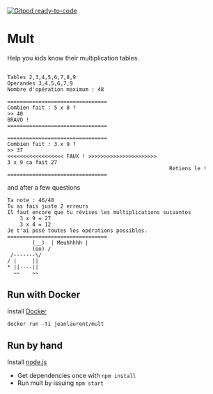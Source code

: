 [![Gitpod ready-to-code](https://img.shields.io/badge/Gitpod-ready--to--code-blue?logo=gitpod)](https://gitpod.io/#https://github.com/jeanlaurent/mult)

# Mult
Help you kids know their multiplication tables.

##
```
Tables 2,3,4,5,6,7,8,9
Operandes 3,4,5,6,7,9
Nombre d'opération maximum : 48

================================
Combien fait : 5 x 8 ?
>> 40
BRAVO !
================================

================================
Combien fait : 3 x 9 ?
>> 37
<<<<<<<<<<<<<<<<<< FAUX ! >>>>>>>>>>>>>>>>>>>>>>
3 x 9 ca fait 27
                                                    Retiens le !
================================
```
and after a few questions
```
Ta note : 46/48
Tu as fais juste 2 erreurs
Il faut encore que tu révises les multiplications suivantes
    3 x 9 = 27
    3 x 4 = 12
Je t'ai posé toutes les opérations possibles.
================================
        (__)  | Meuhhhhh |
        (oo) /
 /-------\/
/ |     ||
* ||----||
  ~~    ~~
```

## Run with Docker
Install [Docker](https://www.docker.com/products/overview#/install_the_platform)

`docker run -ti jeanlaurent/mult`

## Run by hand
Install [node.js](https://nodejs.org/en/download/)

* Get dependencies once with `npm install`
* Run mult by issuing `npm start`
